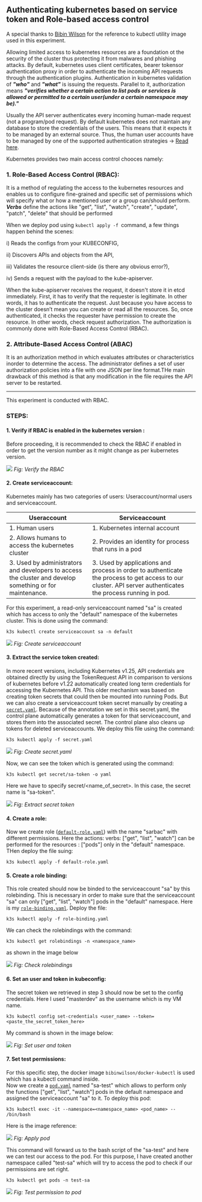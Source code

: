 ## Authenticating kubernetes based on service token and Role-based access control

A special thanks to <a href="https://hub.docker.com/r/bibinwilson/docker-kubectl">Bibin Wilson</a> for the reference to kubectl utility image used in this experiment.

Allowing limited access to kubernetes resources are a foundation ot the security of the cluster thus protecting it from malwares and phishing attacks. By default, kubernetes uses client certificates, bearer tokensor authentication proxy in order to authenticate the incoming API requests through the authentication plugins. Authentication in kubernetes validation of ***"who"*** and ***"what"*** is issuing the requests. Parallel to it, authorization means ***"verifies whether a certain action to list pods or services is allowed or permitted to a certain user(under a certain namespace may be)."***

Usually the API server authenticates every incoming human-made request (not a program/pod request). By default kubernetes does not maintain any database to store the credentials of the users. This means that it expects it to be managed by an external source. Thus, the human user accounts have to be managed by one of the supported authentication strategies → <a href="https://github.com/dikshita-git/Research-Project/wiki/Project-Report#there-are-various-kubernetes-built-in-api-authentication-process-which-are-suitable-only-for-smaller-clusters-or-at-the-staging-level-which-are-intended-to-implement-only-specific-authentication-methods-thus-they-can-also-be-regarded-as-closed-end-authentication-plugins">Read here</a>.

Kubernetes provides two main access control chooces namely:

### 1. Role-Based Access Control (RBAC):

It is a method of regulating the access to the kubernetes resources and enables us to configure fine-grained and specific set of permissions which will specify what or how a mentioned user or a group can/should perform. ***Verbs*** define the actions like "get", "list", "watch", "create", "update", "patch", "delete" that should be performed

When we deploy pod using <code>kubectl apply -f </code>command, a few things happen behind the scenes:

i) Reads the configs from your KUBECONFIG, 

ii) Discovers APIs and objects from the API, 

iii) Validates the resource client-side (is there any obvious error?), 

iv) Sends a request with the payload to the kube-apiserver. 

When the kube-apiserver receives the request, it doesn't store it in etcd immediately. First, it has to verify that the requester is legitimate. In other words, it has to authenticate the request. Just because you have access to the cluster doesn’t mean you can create or read all the resources. So, once authenticated, it checks the requester have permission to create the resource. In other words, check request authorization. The authorization is commonly done with Role-Based Access Control (RBAC).

### 2. Attribute-Based Access Control (ABAC)

It is an authorization method in which evaluates attributes or characteristics inorder to determine the access. The administrator defines a set of user authorization policies into a file with one JSON per line format.THe main drawback of this method is that any modification in the file requires the API server to be restarted.

------------------------------------------------------------------------------------------------------------------------------------------------

This experiment is conducted with RBAC.


### STEPS:

#### 1. Verify if RBAC is enabled in the kubernetes version :

Before proceeding, it is recommended to check the RBAC if enabled in order to get the version number as it might change as per kubernetes version.

<img src="https://github.com/dikshita-git/Research-Project/blob/main/Demo/authentication-authorization/svcacc-rbac/images/check_rbac_enabled_new.png">
<i>Fig: Verify the RBAC </i>


#### 2. Create serviceaccount:

Kubernetes mainly has two categories of users: Useraccount/normal users and serviceaccount.


|  Useraccount  | Serviceaccount |
| ------------- | -------------- |
| 1. Human users | 1. Kubernetes internal account  |
| 2. Allows humans to access the kubernetes cluster  | 2. Provides an identity for process that runs in a pod  |
| 3. Used by administrators and developers to access the cluster and develop something or for maintenance.| 3.   Used by applications and process in order to authenticate the process to get access to our cluster. API server authenticates the process running in pod.                                    | 


For this experiment, a read-only serviceaccount named "sa" is created which has access to only the "default" namespace of the kubernetes cluster. This is done using the command:

```
k3s kubectl create serviceaccount sa -n default
```

<img src="https://github.com/dikshita-git/Research-Project/blob/main/Demo/authentication-authorization/svcacc-rbac/images/2.png">
<i>Fig: Create serviceaccount</i>


#### 3. Extract the service token created:

In more recent versions, including Kubernetes v1.25, API credentials are obtained directly by using the TokenRequest API in comparison to versions of kubernetes before v1.22 automatically created long term credentials for accessing the Kubernetes API. This older mechanism was based on creating token secrets that could then be mounted into running Pods. But we can also create a serviceaccount token secret manually by creating a <code><a href="https://github.com/dikshita-git/Research-Project/blob/main/Demo/authentication-authorization/svcacc-rbac/secret.yaml">secret.yaml</a></code>.
Because of the annotation we set in this secret.yaml, the control plane automatically generates a token for that serviceaccount, and stores them into the associated secret. The control plane also cleans up tokens for deleted serviceaccounts.
We deploy this file using the command:

```
k3s kubectl apply -f secret.yaml
```

<img src="https://github.com/dikshita-git/Research-Project/blob/main/Demo/authentication-authorization/svcacc-rbac/images/3.png">
<i>Fig: Create secret.yaml</i>


Now, we can see the token which is generated using the command:

```
k3s kubectl get secret/sa-token -o yaml
```

Here we have to specify secret/<name_of_secret>. In this case, the secret name is "sa-token".

<img src="https://github.com/dikshita-git/Research-Project/blob/main/Demo/authentication-authorization/svcacc-rbac/images/4_secret-token.png">
<i>Fig: Extract secret token</i>


#### 4. Create a role:

Now we create role (<code><a href="https://github.com/dikshita-git/Research-Project/blob/main/Demo/authentication-authorization/svcacc-rbac/default-role.yaml">default-role.yaml</a></code>) with the name "sarbac" with different permissions. Here the actions: verbs: ["get", "list", "watch"] can be performed for the resources : ["pods"] only in the "default" namespace. THen deploy the file suing:

```
k3s kubectl apply -f default-role.yaml
```

#### 5. Create a role binding:

This role created should now be binded to the serviceaccount "sa" by this rolebinding. This is necessary in order to make sure that the serviceaccount "sa" can only ["get", "list", "watch"]  pods in the "default" namespace. Here is my <code><a href="https://github.com/dikshita-git/Research-Project/blob/main/Demo/authentication-authorization/svcacc-rbac/role-binding.yaml">role-binding.yaml</a></code>. Deploy the file:

```
k3s kubectl apply -f role-binding.yaml
```
We can check the rolebindings with the command:

```
k3s kubectl get rolebindings -n <namespace_name>
```

as shown in the image below

<img src="https://github.com/dikshita-git/Research-Project/blob/main/Demo/authentication-authorization/svcacc-rbac/images/6.png">
<i>Fig: Check rolebindings </i>

#### 6. Set an user and token in kubeconfig:

The secret token we retrieved in step 3 should now be set to the config credentials. Here I used "masterdev" as the username which is my VM name.

```
k3s kubectl config set-credentials <user_name> --token=<paste_the_secret_token_here>
```
My command is shown in the image below:

<img src="https://github.com/dikshita-git/Research-Project/blob/main/Demo/authentication-authorization/svcacc-rbac/images/4_secret-token.png">
<i>Fig: Set user and token </i>


#### 7. Set test permissions:

For this specific step, the docker image <code>bibinwilson/docker-kubectl</code> is used which has a kubectl command inside.  
Now we create a <code><a href="https://github.com/dikshita-git/Research-Project/blob/main/Demo/authentication-authorization/svcacc-rbac/pod.yaml">pod.yaml</a></code> named "sa-test" which allows to perform only the functions ["get", "list", "watch"] pods in the default namespace and assigned the serviceaccount "sa" to it. To deploy this pod:

```
k3s kubectl exec -it --namespace=<namespace_name> <pod_name> -- /bin/bash
```
Here is the image reference:

<img src="https://github.com/dikshita-git/Research-Project/blob/main/Demo/authentication-authorization/svcacc-rbac/images/9.png">
<i>Fig: Apply pod </i>

This command will forward us to the bash script of the "sa-test" and here we can test our access to the pod. For this purpose, I have created another namespace called "test-sa" which will try to access the pod to check if our permissions are set right.

```
k3s kubectl get pods -n test-sa
```

<img src="https://github.com/dikshita-git/Research-Project/blob/main/Demo/authentication-authorization/svcacc-rbac/images/success_screen.png">
<i>Fig: Test permission to pod </i>


